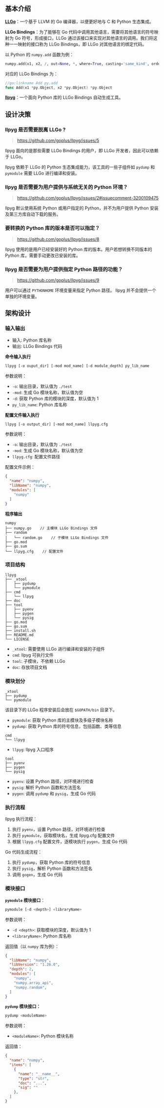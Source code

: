 ## 基本介绍

**[LLGo](https://github.com/goplus/llgo)**：一个基于 LLVM 的 Go 编译器，以便更好地与 C 和 Python 生态集成。

**LLGo Bindings**：为了能够在 Go 代码中调用其他语言，需要将其他语言的符号映射为 Go 符号，形成接口，LLGo 通过该接口来实现对其他语言的调用。我们将这种一一映射的接口称为 LLGo Bindings，即 LLGo 对其他语言的绑定代码。

以 Python 的 `numpy.add` 函数为例：
```Python
numpy.add(x1, x2, /, out=None, *, where=True, casting='same_kind', order='K', dtype=None, subok=True[, signature, extobj])
```

对应的 LLGo Bindings 为：
```Go
//go:linkname Add py.add
func Add(x1 *py.Object, x2 *py.Object) *py.Object
```

**[llpyg](https://github.com/goplus/llpyg)**：一个面向 Python 库的 LLGo Bindings 自动生成工具。

## 设计决策

### llpyg 是否需要脱离 LLGo ?
> https://github.com/goplus/llpyg/issues/5

llpyg 面向的是那些需要 LLGo Bindings 的用户，即 LLGo 开发者，因此可以依赖于 LLGo。

llpyg 依赖于 LLGo 的 Python 生态集成能力，该工具的一些子组件如 `pydump` 和 `pymodule` 需要 LLGo 进行编译和安装。

### llpyg 是否需要为用户提供与系统无关的 Python 环境？

> https://github.com/goplus/llpyg/issues/2#issuecomment-3200109475

llpyg 默认使用系统 Python 或用户指定的 Python，并不为用户提供 Python 安装及第三方库自动下载的服务。

### 要转换的 Python 库的版本是否可以指定？

> https://github.com/goplus/llpyg/issues/8

llpyg 使用的是用户已经安装好的 Python 库的版本。用户若想转换不同版本的 Python 库，需要手动更改已安装的库。

### llpyg 是否需要为用户提供指定 Python 路径的功能？

> https://github.com/goplus/llpyg/issues/9

用户可以通过 `PYTHONHOME` 环境变量来指定 Python 路径。 llpyg 并不会提供一个单独的环境变量。

## 架构设计

### 输入输出

- 输入: Python 库名称
- 输出: LLGo Bindings 代码

**命令输入执行**
```bash
llpyg [-o ouput_dir] [-mod mod_name] [-d module_depth] py_lib_name
```
参数说明：
- `-o`: 输出目录，默认值为 `./test`
- `-mod`: 生成 Go 模块名称，默认值为空
- `-d`: 获取 Python 库的模块的深度，默认值为 1
- `py_lib_name`: Python 库名称

**配置文件输入执行**
```bash
llpyg [-o output_dir] [-mod mod_name] llpyg.cfg
```
参数说明：
- `-o`: 输出目录，默认值为 `./test`
- `-mod`: 生成 Go 模块名称，默认值为空
- `llpyg.cfg`: 配置文件路径

配置文件示例：
```json
{
  "name": "numpy",
  "libName": "numpy",
  "modules": [
    "numpy"
  ]
}
```

**程序输出**
```text
numpy
├── numpy.go    // 主模块 LLGo Bindings 文件
├── random
│   └── random.go    // 子模块 LLGo Bindings 文件
├── go.mod
├── go.sum
└── llpyg.cfg    // 配置文件
```

### 项目结构
```text
llpyg
├── _xtool
│   ├── pydump
│   └── pymodule
├── cmd
│   └── llpyg
├── doc
├── tool
│   ├── pyenv
│   ├── pygen
│   └── pysig
├── go.mod
├── go.sum
├── install.sh
├── README.md
└── LICENSE
```

- `_xtool`: 需要使用 LLGo 进行编译和安装的子组件
- `cmd`: llpyg 可执行文件
- `tool`: 子模块，不依赖 LLGo
- `doc`: 存放项目文档


### 模块划分

```text
_xtool
├── pydump
└── pymodule
```
该目录下的 LLGo 程序安装后会放在 `$GOPATH/bin` 目录下。
- `pymodule`: 获取 Python 库的主模块及多级子模块名称
- `pydump`: 获取 Python 库的符号信息，包括函数、类等信息

```text
cmd
└── llpyg
```
- `llpyg`: llpyg 入口程序

```text
tool
├── pyenv
├── pygen
└── pysig
```

- `pyenv`: 设置 Python 路径，对环境进行检查
- `pysig`: 解析 Python 函数和方法签名
- `pygen`: 调用 `pydump` 和 `pysig`，生成 Go 代码

### 执行流程

llpyg 执行流程：

1. 执行 `pyenv`，设置 Python 路径，对环境进行检查
2. 执行 `pymodule`，获取模块名，生成 llpyg.cfg 配置文件
3. 根据 `llpyg.cfg` 配置文件，逐模块执行 `pygen`，生成 Go 代码

Go 代码生成流程：

1. 执行 `pydump`，获取 Python 库的符号信息
2. 执行 `pysig`，解析 Python 函数和方法签名
3. 调用 `gogen`，生成 Go 代码


### 模块接口
**`pymodule` 模块接口**：
```bash
pymodule [-d <depth>] <libraryName>
```
参数说明：
- `-d <depth>`: 获取模块的深度，默认值为 1
- `<libraryName>`: Python 库名称

返回值（以 `numpy` 库为例）：
```json
{
  "libName": "numpy",
  "libVersion": "1.26.0",
  "depth": 2,
  "modules": [
    "numpy",
    "numpy.array_api",
    "numpy.random",
  ]
}
```

**`pydump` 模块接口：**
```bash
pydump <moduleName>
```
参数说明：
- `<moduleName>`: Python 模块名称

返回值：
```json
{
  "name": "numpy",
  "items": [
    {
      "name": "__name__",
      "type": "str",
      "doc": "...",
      "sig": ""
    },
  ]
}
```


